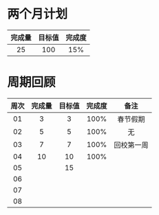 # 两个月计划

| 完成量 | 目标值 | 完成度 |
| :----: | :----: | :----: |
|   25   |  100   |  15%   |

# 周期回顾

| 周次 | 完成量 | 目标值 | 完成度 |    备注    |
| :--: | :----: | :----: | :----: | :--------: |
|  01  |   3    |   3    |  100%  |  春节假期  |
|  02  |   5    |   5    |  100%  |     无     |
|  03  |   7    |   7    |  100%  | 回校第一周 |
|  04  |   10   |   10   |  100%  |            |
|  05  |        |   15   |        |            |
|  06  |        |        |        |            |
|  07  |        |        |        |            |
|  08  |        |        |        |            |



